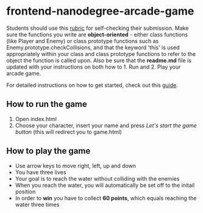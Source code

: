 frontend-nanodegree-arcade-game
===============================

Students should use this [rubric](https://review.udacity.com/#!/projects/2696458597/rubric) for self-checking their submission. Make sure the functions you write are **object-oriented** - either class functions (like Player and Enemy) or class prototype functions such as Enemy.prototype.checkCollisions, and that the keyword 'this' is used appropriately within your class and class prototype functions to refer to the object the function is called upon. Also be sure that the **readme.md** file is updated with your instructions on both how to 1. Run and 2. Play your arcade game.

For detailed instructions on how to get started, check out this [guide](https://docs.google.com/document/d/1v01aScPjSWCCWQLIpFqvg3-vXLH2e8_SZQKC8jNO0Dc/pub?embedded=true).

## How to run the game
1. Open index.html
2. Choose your character, insert your name and press _Let's start the game button_ (this will redirect you to game.html)

## How to play the game
* Use arrow keys to move right, left, up and down
* You have three lives
* Your goal is to reach the water without colliding with the enemies
* When you reach the water, you will automatically be set off to the initail position
* In order to **win** you have to collect **60 points**, which equals reaching the water three times
